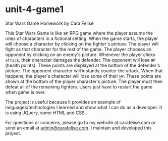 # unit-4-game1
Star Wars Game Homework by Cara Felise


This Star Wars Game is like an RPG game where the player assume the roles of characters in a fictional setting. When the game starts, the player will choose a character by clicking on the fighter's picture. The player will fight as that character for the rest of the game. The player chooses an opponent by clicking on an enemy's picture. Whenever the player clicks `attack`, their character damages the defender. The opponent will lose `HP` (health points). These points are displayed at the bottom of the defender's picture. The opponent character will instantly counter the attack. When that happens, the player's character will lose some of their `HP`. These points are shown at the bottom of the player character's picture. The player must then defeat all of the remaining fighters. Users just have to restart the game when game is over.

The project is useful because it provides an example of languages/technologies I learned and show what I can do as a developer. It is using JQuery, some HTML and CSS.

For questions or concerns, please go to my website at carafelise.com or send an email at admin@carafelise.com. I maintain and developed this project.